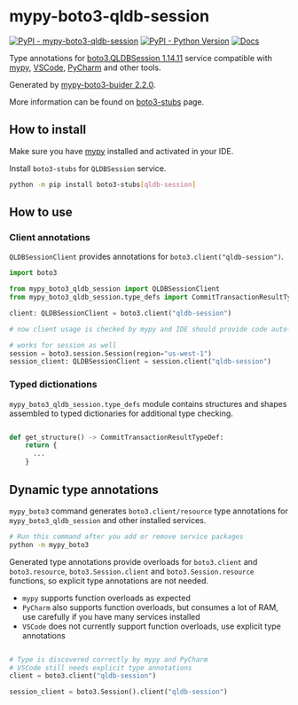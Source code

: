 # mypy-boto3-qldb-session

[![PyPI - mypy-boto3-qldb-session](https://img.shields.io/pypi/v/mypy-boto3-qldb-session.svg?color=blue)](https://pypi.org/project/mypy-boto3-qldb-session)
[![PyPI - Python Version](https://img.shields.io/pypi/pyversions/mypy-boto3-qldb-session.svg?color=blue)](https://pypi.org/project/mypy-boto3-qldb-session)
[![Docs](https://img.shields.io/readthedocs/mypy-boto3-builder.svg?color=blue)](https://mypy-boto3-builder.readthedocs.io/)

Type annotations for
[boto3.QLDBSession 1.14.11](https://boto3.amazonaws.com/v1/documentation/api/1.14.11/reference/services/qldb-session.html#QLDBSession) service
compatible with [mypy](https://github.com/python/mypy), [VSCode](https://code.visualstudio.com/),
[PyCharm](https://www.jetbrains.com/pycharm/) and other tools.

Generated by [mypy-boto3-buider 2.2.0](https://github.com/vemel/mypy_boto3_builder).

More information can be found on [boto3-stubs](https://pypi.org/project/boto3-stubs/) page.

## How to install

Make sure you have [mypy](https://github.com/python/mypy) installed and activated in your IDE.

Install `boto3-stubs` for `QLDBSession` service.

```bash
python -m pip install boto3-stubs[qldb-session]
```

## How to use

### Client annotations

`QLDBSessionClient` provides annotations for `boto3.client("qldb-session")`.

```python
import boto3

from mypy_boto3_qldb_session import QLDBSessionClient
from mypy_boto3_qldb_session.type_defs import CommitTransactionResultTypeDef, ...

client: QLDBSessionClient = boto3.client("qldb-session")

# now client usage is checked by mypy and IDE should provide code auto-complete

# works for session as well
session = boto3.session.Session(region="us-west-1")
session_client: QLDBSessionClient = session.client("qldb-session")
```








### Typed dictionations

`mypy_boto3_qldb_session.type_defs` module contains structures and shapes assembled
to typed dictionaries for additional type checking.

```python

def get_structure() -> CommitTransactionResultTypeDef:
    return {
      ...
    }
```


## Dynamic type annotations

`mypy_boto3` command generates `boto3.client/resource` type annotations for
`mypy_boto3_qldb_session` and other installed services.

```bash
# Run this command after you add or remove service packages
python -m mypy_boto3
```

Generated type annotations provide overloads for `boto3.client` and `boto3.resource`,
`boto3.Session.client` and `boto3.Session.resource` functions,
so explicit type annotations are not needed.

- `mypy` supports function overloads as expected
- `PyCharm` also supports function overloads, but consumes a lot of RAM, use carefully if you have many services installed
- `VSCode` does not currently support function overloads, use explicit type annotations

```python

# Type is discovered correctly by mypy and PyCharm
# VSCode still needs explicit type annotations
client = boto3.client("qldb-session")

session_client = boto3.Session().client("qldb-session")
```
